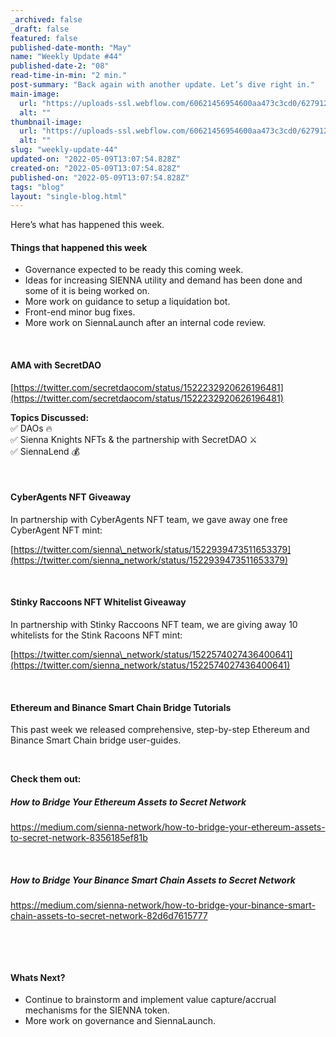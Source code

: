 ```yaml
---
_archived: false
_draft: false
featured: false
published-date-month: "May"
name: "Weekly Update #44"
published-date-2: "08"
read-time-in-min: "2 min."
post-summary: "Back again with another update. Let’s dive right in."
main-image:
  url: "https://uploads-ssl.webflow.com/60621456954600aa473c3cd0/6279121748bc91aa9d9ba818_weekly-update-44%20Blog.jpg"
  alt: ""
thumbnail-image:
  url: "https://uploads-ssl.webflow.com/60621456954600aa473c3cd0/62791212053b7b7dfb708ce6_weekly-update-44%20Blog%20Thump.jpg"
  alt: ""
slug: "weekly-update-44"
updated-on: "2022-05-09T13:07:54.828Z"
created-on: "2022-05-09T13:07:54.828Z"
published-on: "2022-05-09T13:07:54.828Z"
tags: "blog"
layout: "single-blog.html"
---
```


Here’s what has happened this week.

#### Things that happened this week

*   Governance expected to be ready this coming week.
*   Ideas for increasing SIENNA utility and demand has been done and some of it is being worked on.
*   More work on guidance to setup a liquidation bot.
*   Front-end minor bug fixes.
*   More work on SiennaLaunch after an internal code review.

‍

#### AMA with SecretDAO

[https://twitter.com/secretdaocom/status/1522232920626196481](https://twitter.com/secretdaocom/status/1522232920626196481)

**Topics Discussed:**  
✅ DAOs 🔥  
✅ Sienna Knights NFTs & the partnership with SecretDAO ⚔️  
✅ SiennaLend 💰

‍

#### CyberAgents NFT Giveaway

In partnership with CyberAgents NFT team, we gave away one free CyberAgent NFT mint:

[https://twitter.com/sienna\_network/status/1522939473511653379](https://twitter.com/sienna_network/status/1522939473511653379)

‍

#### Stinky Raccoons NFT Whitelist Giveaway

In partnership with Stinky Raccoons NFT team, we are giving away 10 whitelists for the Stink Racoons NFT mint:

[https://twitter.com/sienna\_network/status/1522574027436400641](https://twitter.com/sienna_network/status/1522574027436400641)

‍

#### Ethereum and Binance Smart Chain Bridge Tutorials

This past week we released comprehensive, step-by-step Ethereum and Binance Smart Chain bridge user-guides.

‍

**Check them out:**

##### How to Bridge Your Ethereum Assets to Secret Network

https://medium.com/sienna-network/how-to-bridge-your-ethereum-assets-to-secret-network-8356185ef81b

‍

##### How to Bridge Your Binance Smart Chain Assets to Secret Network

https://medium.com/sienna-network/how-to-bridge-your-binance-smart-chain-assets-to-secret-network-82d6d7615777

‍

‍

#### Whats Next?

*   Continue to brainstorm and implement value capture/accrual mechanisms for the SIENNA token.
*   More work on governance and SiennaLaunch.

‍

‍

